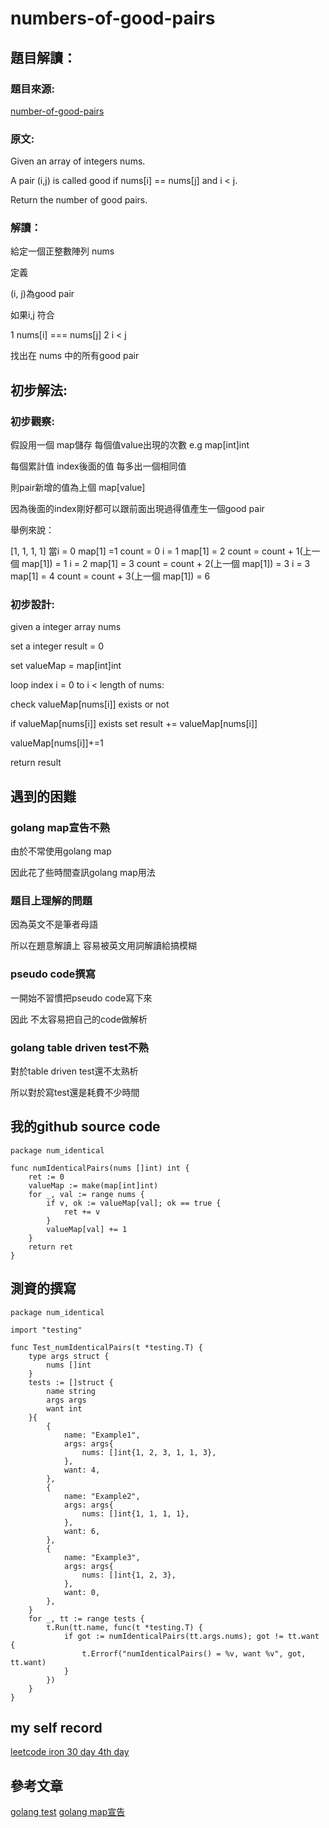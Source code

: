 # numbers-of-good-pairs

## 題目解讀：
### 題目來源:

[number-of-good-pairs](https://leetcode.com/problems/number-of-good-pairs/)

### 原文:
Given an array of integers nums.

A pair (i,j) is called good if nums[i] == nums[j] and i < j.

Return the number of good pairs.

### 解讀：
給定一個正整數陣列 nums

定義 

(i, j)為good pair

如果i,j 符合

1 nums[i] === nums[j]
2 i < j

找出在 nums 中的所有good pair


## 初步解法:
### 初步觀察:

假設用一個 map儲存 每個值value出現的次數 e.g map[int]int

每個累計值 index後面的值 每多出一個相同值

則pair新增的值為上個 map[value]

因為後面的index剛好都可以跟前面出現過得值產生一個good pair

舉例來說：

[1, 1, 1, 1]
當i = 0 map[1] =1 
count = 0
i = 1 map[1] = 2
count = count + 1(上一個 map[1]) = 1
i = 2 map[1] = 3
count = count + 2(上一個 map[1]) = 3
i = 3 map[1] = 4
count = count + 3(上一個 map[1]) = 6
### 初步設計:
given a integer array nums

set a integer result = 0

set valueMap = map[int]int

loop index i = 0 to i < length of nums:

check valueMap[nums[i]] exists or not

if valueMap[nums[i]] exists set result += valueMap[nums[i]]

valueMap[nums[i]]+=1

return result

## 遇到的困難
### golang map宣告不熟
由於不常使用golang map

因此花了些時間查訊golang map用法
### 題目上理解的問題
因為英文不是筆者母語

所以在題意解讀上 容易被英文用詞解讀給搞模糊

### pseudo code撰寫

一開始不習慣把pseudo code寫下來

因此 不太容易把自己的code做解析

### golang table driven test不熟
對於table driven test還不太熟析

所以對於寫test還是耗費不少時間
## 我的github source code
```golang
package num_identical

func numIdenticalPairs(nums []int) int {
	ret := 0
	valueMap := make(map[int]int)
	for _, val := range nums {
		if v, ok := valueMap[val]; ok == true {
			ret += v
		}
		valueMap[val] += 1
	}
	return ret
}

```
## 測資的撰寫
```golang
package num_identical

import "testing"

func Test_numIdenticalPairs(t *testing.T) {
	type args struct {
		nums []int
	}
	tests := []struct {
		name string
		args args
		want int
	}{
		{
			name: "Example1",
			args: args{
				nums: []int{1, 2, 3, 1, 1, 3},
			},
			want: 4,
		},
		{
			name: "Example2",
			args: args{
				nums: []int{1, 1, 1, 1},
			},
			want: 6,
		},
		{
			name: "Example3",
			args: args{
				nums: []int{1, 2, 3},
			},
			want: 0,
		},
	}
	for _, tt := range tests {
		t.Run(tt.name, func(t *testing.T) {
			if got := numIdenticalPairs(tt.args.nums); got != tt.want {
				t.Errorf("numIdenticalPairs() = %v, want %v", got, tt.want)
			}
		})
	}
}

```
## my self record

[leetcode iron 30 day 4th day](https://hackmd.io/L6PVb6phTiW5O1SBbcpPKQ?view)

## 參考文章

[golang test](https://ithelp.ithome.com.tw/articles/10204692)
[golang map宣告](https://michaelchen.tech/golang-programming/map/)